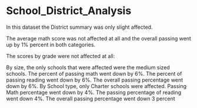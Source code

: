 # School_District_Analysis
In this dataset the District summary was only slight affected.

The average math score was not affected at all and the overall passing  went up by 1% percent in both categories.

The scores by grade were not affected at all:

By size, the only schools that were affected were the medium sized schools. The percent of passing math went down by 6%. The percent of passing reading went down by 6%. The overall passing percentage went down by 6%.
By School type, only Charter schools were affected. Passing Math percentage went down by 4%. The passing percentage of reading went down 4%. The overall passing percentage went down 3 percent
  

